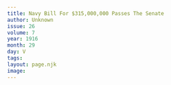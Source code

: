 ```yaml
---
title: Navy Bill For $315,000,000 Passes The Senate
author: Unknown
issue: 26
volume: 7
year: 1916
month: 29
day: V
tags:
layout: page.njk
image:
---
```



